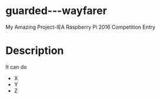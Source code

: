 # guarded---wayfarer

My Amazing Project-IEA Raspberry Pi 2016 Competition Entry

# Description

It can do 
- X
- Y
- Z
